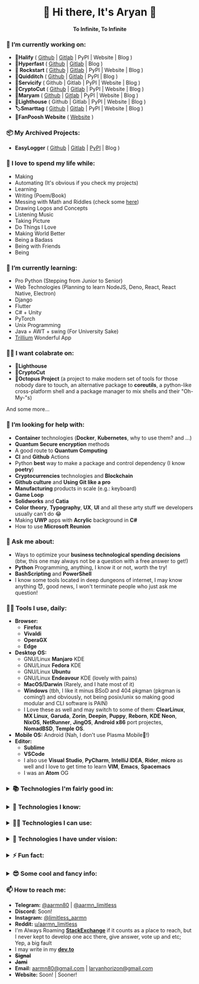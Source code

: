 <h1 align="center">👋 Hi there, It's Aryan 👋</h1> 
<h4 align="center">To Infinite, To Infinite</h4> 
<!-- <h4 align="center">Click Here To Check My Website</h4> -->

### 🔭 I’m currently working on:

 - **🌈Halify** ( [Github](https://github.com/aarmn/halify) | [Gitlab](https://gitlab.com/aarmn/halify) | PyPI | Website | Blog )
 - **🚀Hyperfast** ( [Github](https://github.com/aarmn/HyperFast) | [Gitlab](https://gitlab.com/aarmn/Hyper-Fast) | Blog )
 - **🤘 Rockstart** ( [Github](https://github.com/aarmn/RockStart) | [Gitlab](https://gitlab.com/aarmn/RockStart) | PyPI | Website | Blog )
 - **🧹Quidditch** ( [Github](https://github.com/aarmn/quidditch) | [Gitlab](https://gitlab.com/aarmn/quidditch) | PyPI | Blog )
 - **👾Servicify** ( Github | Gitlab | PyPI | Website | Blog )
 - **🔐CryptoCut** ( [Github](https://github.com/infinite-team/cryptocut) | [Gitlab](https://gitlab.com/infinite-team/cryptocut) | PyPI | Website | Blog )
 - **🧮Maryam** ( [Github](https://github.com/aarmn/maryam) | [Gitlab](https://gitlab.com/aarmn/maryam) | PyPI | Website | Blog )
 - **💌Lighthouse** ( Github | Gitlab | PyPI | Website | Blog )
 - **🏷️Smarttag** ( [Github](https://github.com/aarmn/SmartTag) | [Gitlab](https://gitlab.com/aarmn/SmartTag) | PyPI | Website | Blog )
 - **👕FanPoosh Website** ( [Website](https://fanpoosh.shop) )

### 📦 My Archived Projects:

 - **EasyLogger** ( [Github](https://github.com/aarmn/easylogger) | [Gitlab](https://gitlab.com/aarmn/easylogger) | [PyPI](https://pypi.org/project/easylogger/) | Blog )

### 💓 I love to spend my life while:

 - Making
 - Automating (It's obvious if you check my projects)
 - Learning
 - Writing (Poem/Book)
 - Messing with Math and Riddles (check some [here](https://gitlab.com/aarmn/mymath))
 - Drawing Logos and Concepts
 - Listening Music
 - Taking Picture
 - Do Things I Love
 - Making World Better
 - Being a Badass
 - Being with Friends
 - Being

### 🌱 I’m currently learning:

 - Pro Python (Stepping from Junior to Senior)
 - Web Technologies (Planning to learn NodeJS, Deno, React, React Native, Electron)
 - Django
 - Flutter
 - C# + Unity
 - PyTorch
 - Unix Programming
 - Java + AWT + swing (For University Sake)
 - [Trillium](https://github.com/zadam/trilium) Wonderful App

### 👨‍💻 I want colabrate on:

 - **💌Lighthouse**
 - **🔐CryptoCut**
 - **🐙Octopus Project** (a project to make modern set of tools for those nobody dare to touch, an alternative package to **coreutils**, a python-like cross-platform shell and a package manager to mix shells and their "Oh-My-"s)

And some more...

### 🤔 I’m looking for help with:

 - **Container** technologies (**Docker**, **Kubernetes**, why to use them? and ...)
 - **Quantum Secure encryption** methods
 - A good route to **Quantum Computing**
 - **CI** and **Github** Actions
 - Python **best** way to make a package and control dependency (I know **poetry**)
 - **Cryptocurrencies** technologies and **Blockchain**
 - **Github culture** and **Using Git like a pro**
 - **Manufacturing** products in scale (e.g.: keyboard)
 - **Game Loop**
 - **Solidworks** and **Catia**
 - **Color theory**, **Typography**, **UX**, **UI** and all these arty stuff we developers usually can't do 😂
 - Making **UWP** apps with **Acrylic** background in **C#**
 - How to use **Microsoft Reunion**

### 💬 Ask me about:

 - Ways to optimize your **business technological spending decisions** (btw, this one may always not be a question with a free answer to get!)
 - **Python** Programming, anything, I know it or not, worth the try!
 - **BashScripting** and **PowerShell**
 - I know some tools located in deep dungeons of internet, I may know anything 😈, good news, I won't terminate people who just ask me question!

### 👷‍♂️ Tools I use, daily:

 - **Browser:**
   - **Firefox**
   - **Vivaldi**
   - **OperaGX**
   - **Edge**
 - **Desktop OS:** 
   - GNU/Linux **Manjaro** KDE
   - GNU/Linux **Fedora** KDE
   - GNU/Linux **Ubuntu**
   - GNU/Linux **Endeavour** KDE (lovely with pains)
   - **MacOS/Darwin** (Rarely, and I hate most of it)
   - **Windows** (tbh, I like it minus BSoD and 404 pkgman (pkgman is coming!) and obviously, not being posix/unix so making good modular and CLI software is PAIN)
   - I Love these as well and may switch to some of them: **ClearLinux**, **MX Linux**, **Garuda**, **Zorin**, **Deepin**, **Puppy**, **Reborn**, **KDE Neon**, **NixOS**, **NetRunner**, **JingOS**, **Android x86** port projectes, **NomadBSD**, **Temple OS**.
 - **Mobile OS:** Android (Nah, I don't use Plasma Mobile🤣!)
 - **Editor:** 
   - **Sublime**
   - **VSCode**
   - I also use **Visual Studio**, **PyCharm**, **IntelliJ IDEA**, **Rider**, **micro** as well and I love to get time to learn **VIM**, **Emacs**, **Spacemacs**
   - I was an **Atom** OG

<h3>
<details>	
<summary><b>📚 Technologies I'm fairly good in:</b></summary><br />

[![Python Badge](https://img.shields.io/badge/Python-323330?style=for-the-badge&logo=Python&logoColor=FFD343)](#)
[![Linux Badge](https://img.shields.io/badge/Linux-323330?style=for-the-badge&logo=Linux&logoColor=61DAFB)](#) 
</details>
</h3>

<h3>
<details>	
<summary><b>📃 Technologies I know:</b></summary><br />

[![C++ Badge](https://img.shields.io/badge/-c++-323330?style=for-the-badge&labelColor=white&logo=c%2B%2B&logoColor=00599C)](#) 
[![Java Badge](https://img.shields.io/badge/-Java-323330?style=for-the-badge&labelColor=F89820&logo=java&logoColor=007396)](#)
[![Swing Badge](https://img.shields.io/badge/-Swing-323330?style=for-the-badge&labelColor=black&logo=Swing&logoColor=007396)](#)
[![Windows Badge](https://img.shields.io/badge/Windows-323330?style=for-the-badge&logo=Windows&logoColor=61DAFB)](#) 
</details>
</h3>

<h3>
<details>	
<summary><b>👨‍💻 Technologies I can use:</b></summary><br />

Programming Languages:<br /><br />
[![Kotlin Badge](https://img.shields.io/badge/kotlin-766DB2?style=for-the-badge&logo=kotlin&logoColor=F6891F)](#)
[![C Badge](https://img.shields.io/badge/-c-323330?style=for-the-badge&labelColor=white&logo=c&logoColor=A8B9CC)](#)
[![.NET Badge](https://img.shields.io/badge/.NET-323330?style=for-the-badge&logo=.net&logoColor=5C2D91)](#)
[![C# Badge](https://img.shields.io/badge/c%23-323330?style=for-the-badge&logo=c-sharp&logoColor=239120)](#)
[![ShellScript Badge](https://img.shields.io/badge/Shell_Script-323330?style=for-the-badge&logo=gnu-bash&logoColor=white)](#)
<br /><br />
Web Front:<br /><br />
[![HTML Badge](https://img.shields.io/badge/html5-323330?style=for-the-badge&logo=HTML5&logoColor=F06529)](#)
[![CSS Badge](https://img.shields.io/badge/css3-323330?style=for-the-badge&logo=CSS3&logoColor=2965F1)](#)
<br /><br />
JS Stack:<br /><br />
[![Javascript Badge](https://img.shields.io/badge/JavaScript-323330?style=for-the-badge&logo=javascript&logoColor=F7DF1E)](#)
[![TypeScript](https://img.shields.io/badge/typescript-323330?style=for-the-badge&logo=typescript&logoColor=007ACC)](#)
[![JSON Badge](https://img.shields.io/badge/JSON-323330?style=for-the-badge&logo=JSON&logoColor=61DAFB)](#) 
[![npm Badge](https://img.shields.io/badge/npm-323330?style=for-the-badge&logo=npm&logoColor=61DAFB)](#) 
<br /><br />
DevOps:<br /><br />
[![Git Badge](https://img.shields.io/badge/Git-323330?style=for-the-badge&logo=Git&logoColor=F1502F)](#) 
[![GitHub Badge](https://img.shields.io/badge/GitHub-323330?style=for-the-badge&logo=GitHub&logoColor=white)](#)
[![GitLab Badge](https://img.shields.io/badge/gitlab-323330?style=for-the-badge&logo=gitlab&logoColor=white)](#)
<br /><br />
DataBase:<br /><br />
[![Sqlite Badge](https://img.shields.io/badge/sqlite-07405E?style=for-the-badge&logo=sqlite&logoColor=white)](#) 
<br /><br />
MATH/DS/AI/ML/NN/NLP/CV:<br /><br />
[![NumPy Badge](https://img.shields.io/badge/numpy-013243?style=for-the-badge&logo=numpy&logoColor=white)](#)
[![Pandas Badge](https://img.shields.io/badge/Pandas-150458?style=for-the-badge&logo=pandas&logoColor=white)](#)
[![PyTorch Badge](https://img.shields.io/badge/PyTorch-323330?style=for-the-badge&logo=PyTorch&logoColor=EE4C2C)](#)
[![TensorFlow Badge](https://img.shields.io/badge/TensorFlow-323330?style=for-the-badge&logo=TensorFlow&logoColor=FF6F00)](#)
[![Jupyter Badge](https://img.shields.io/badge/Jupyter-323330?style=for-the-badge&logo=Jupyter&logoColor=F37626)](#)
[![OpenCV Badge](https://img.shields.io/badge/OpenCV-323330?style=for-the-badge&logo=OpenCV&logoColor=4FC08D)](#)
<br /><br />
Networking/Protocols:<br /><br />
[![Socket.io Badge](https://img.shields.io/badge/Socket.io-black?style=for-the-badge&logo=Socket.io&logoColor=white)](#)
[![Tor Badge](https://img.shields.io/badge/tor-323330?style=for-the-badge&logo=tor-project&logoColor=7E4798)](#)<br /><br />
Electronic/Robotic:<br /><br />
[![Arduino Badge](https://img.shields.io/badge/Arduino-323330?style=for-the-badge&logo=Arduino&logoColor=4FCCF3)](#)
[![Raspberry-Pi Badge](https://img.shields.io/badge/RaspberryPi-323330?style=for-the-badge&logo=Raspberry-Pi&logoColor=C51A4A)](#)
[![ESP8266-Boards Badge](https://img.shields.io/badge/ESP8266-Boards-323330?style=for-the-badge&logo=ESP8266-Boards&logoColor=4FC08D)](#)
<br /><br />
Design:<br /><br />
[![Illustrator Badge](https://img.shields.io/badge/Illustrator-323330?style=for-the-badge&logo=adobeillustrator&logoColor=FF9A00)](#)
[![Photoshop Badge](https://img.shields.io/badge/Photoshop-323330?style=for-the-badge&logo=adobephotoshop&logoColor=31A8FF)](#)
[![XD Badge](https://img.shields.io/badge/XD-323330?style=for-the-badge&logo=adobexd&logoColor=FF26BE)](#)
<br /><br />
Office Family(Writing/Presenting):<br /><br />
[![Markdown Badge](https://img.shields.io/badge/markdown-000000?style=for-the-badge&logo=markdown&logoColor=white)](#)
[![Prezi Badge](https://img.shields.io/badge/Prezi-000000?style=for-the-badge&logo=Prezi&logoColor=white)](#)
[![Notion Badge](https://img.shields.io/badge/Notion-000000?style=for-the-badge&logo=notion&logoColor=white)](#)
[![Microsoft Visio Badge](https://img.shields.io/badge/Visio-323330?style=for-the-badge&logo=microsoft-visio&logoColor=3955A3)](#)
[![Microsoft Excel Badge](https://img.shields.io/badge/Excel-323330?style=for-the-badge&logo=microsoft-excel&logoColor=217346)](#)
[![Microsoft PowerPoint Badge](https://img.shields.io/badge/PowerPoint-323330?style=for-the-badge&logo=microsoft-powerpoint&logoColor=B7472A)](#)
[![Microsoft Word Badge](https://img.shields.io/badge/Word-323330?style=for-the-badge&logo=microsoft-word&logoColor=2B579A)](#)
</details>
</h3>

<h3>
<details>	
<summary><b>👀 Technologies I have under vision:</b></summary><br />

Programming Languages:<br /><br />
[![Rust Badge](https://img.shields.io/badge/rust-000000?style=for-the-badge&logo=rust&logoColor=white)](#)
[![Swift Badge](https://img.shields.io/badge/swift-323330?style=for-the-badge&logo=swift&logoColor=FA7343)](#)
[![R Badge](https://img.shields.io/badge/r-323330?style=for-the-badge&logo=r&logoColor=276DC3)](#)
[![Flutter Badge](https://img.shields.io/badge/Flutter-323330?style=for-the-badge&logo=Flutter&logoColor=54C5F8)](#) 
<br /><br />
JS Stack:<br /><br /> 
[![Deno Badge](https://img.shields.io/badge/Deno-111111?style=for-the-badge&logo=deno&logoColor=FFFFFF)](#)
[![Nodejs Badge](https://img.shields.io/badge/Node.js-323330?style=for-the-badge&logo=node.js&logoColor=43853D)](#)
[![React Badge](https://img.shields.io/badge/React-20232a?style=for-the-badge&logo=react&logoColor=61DAFB)](#)
[![React Native Badge](https://img.shields.io/badge/React_Native-20232a?style=for-the-badge&logo=react&logoColor=61DAFB)](#)
<br /><br />
Web Back:<br /><br /> 
[![Flask Badge](https://img.shields.io/badge/flask-000000?style=for-the-badge&logo=flask&logoColor=white)](#)
[![Django Badge](https://img.shields.io/badge/Django-092E20?style=for-the-badge&logo=django&logoColor=white)](#)
<br /><br />
DevOps:<br /><br />
[![CircleCI Badge](https://img.shields.io/badge/CIRCLE_CI-black?style=for-the-badge&logo=circleci&logoColor=white)](#)
[![TravisCI Badge](https://img.shields.io/badge/Travis_ci-323330?style=for-the-badge&logo=travis&logoColor=2B2F33)](#)
[![Gitlab CI Badge](https://img.shields.io/badge/GitLab_CI-323330?style=for-the-badge&logo=gitlab&logoColor=181717)](#)
[![GitHub Actions Badge](https://img.shields.io/badge/Github_Actions-323330?style=for-the-badge&logo=githubactions&logoColor=2671E5)](#)
[![Docker Badge](https://img.shields.io/badge/Docker-323330?style=for-the-badge&logo=docker&logoColor=0db7ed)](#)
[![Kubernetes Badge](https://img.shields.io/badge/Kubernetes-323330?style=for-the-badge&logo=kubernetes&logoColor=326ce5)](#)
<br /><br />
DataBase:<br /><br /> 
[![MongoDB Badge](https://img.shields.io/badge/MongoDB-323330?style=for-the-badge&logo=MongoDB&logoColor=4DB33D)](#)
<br /><br />
3D and Game:<br /><br /> 
[![Unity Badge](https://img.shields.io/badge/Unity-000000?style=for-the-badge&logo=Unity&logoColor=white)](#)
[![Blender Badge](https://img.shields.io/badge/Blender-323330?style=for-the-badge&logo=Blender&logoColor=EA7600)](#)
[![OpenGL Badge](https://img.shields.io/badge/OpenGL-323330?style=for-the-badge&logo=opengl)](#)
<br /><br />
UI/UX Design:<br /><br /> 
[![Figma Badge](https://img.shields.io/badge/figma-323330?style=for-the-badge&logo=figma&logoColor=F24E1E)](#)
<br /><br /> 
Etc:<br /><br /> 
[![AWS Badge](https://img.shields.io/badge/AWS-323330?style=for-the-badge&logo=amazon-aws&logoColor=FF9900)](#)
[![CMake Badge](https://img.shields.io/badge/CMake-323330?style=for-the-badge&logo=cmake&logoColor=00FF00)](#)
</details>
</h3>

<h3>
<details>
<summary>⚡ Fun fact:</summary><br />
<h5>
<ul>
 <li>I couldn't write a single sentence here without default <i>Github Suggestions</i>, commented in ✨<i>Special Repository</i>✨ <tt>README.md</tt> file!</li>
 <li>I don't have my official resume and blog posts here yet, why? cause I don't have any of them!</li>
 <li>Ok, OK, fine a real joke! (Refresh, for more!)</li>
</ul>
</h5>
<br />
<div align="center">
 
 
![Jokes Card](https://readme-jokes.vercel.app/api)
 
 
</samp></summary><p align ="centre"></p>
</div>
</details>
</h3>


<h3>
<details>
<summary>😎 Some cool and fancy info:</summary><br />
<h5 align="center">
<p align="center">
  <img width="100" src="https://user-images.githubusercontent.com/6661165/91657958-61b4fd00-eb00-11ea-9def-dc7ef5367e34.png" />  
  <h2 align="center">My Github Trophies</h2>
</p>

<a href="https://github.com/aarmn"><img src="https://github-profile-trophy.vercel.app/?username=aarmn&theme=dracula&margin-w=100&margin-h=40" alt="Github Trophy"></a> 

<hr>

<p align="center">
 <h2 align="center">My Github Stats and Streaks</h2>

|My github statistics|My languages|Streaks|
|-|-|-|
|[![Peace's github stats](https://github-readme-stats.vercel.app/api?username=aarmn&show_icons=true&theme=dracula)](https://github.com/aarmn)|[![Top Langs](https://github-readme-stats.vercel.app/api/top-langs/?username=aarmn&show_icons=true&theme=dracula&layout=compact)](https://github.com/aarmn)|![aarmn](https://github-readme-streak-stats.herokuapp.com?user=aarmn&theme=dracula&hide_border=true)
<hr>

</h5>
</div>
</details>
</h3>


### 📫 How to reach me:

 - **Telegram:** [@aarmn80](https://t.me/aarmn80) | [@aarmn_limitless](https://t.me/aarmn_limitless)
 - **Discord:** Soon! 
 - **Instagram:** [@limitless_aarmn](https://www.instagram.com/limitless_aarmn/)
 - **Reddit:** [u/aarmn_limitless](https://www.reddit.com/user/aarmn_limitless)
 - I'm Always Roaming [**StackExchange**](https://stackexchange.com/users/11582321/aarmn) if it counts as a place to reach, but I never kept to develop one acc there, give answer, vote up and etc; Yep, a big fault
 - I may write in my [**dev.to**](https://dev.to/aarmn)
 - <s><b>Signal</b></s>
 - <s><b>Jami</b></s>
 - **Email:** [aarmn80@gmail.com](mailto://aarmn80@gmail.com) | [laryanhorizon@gmail.com](mailto://laryanhorizon@gmail.com)
 - **Website:** Soon! | Sooner!
